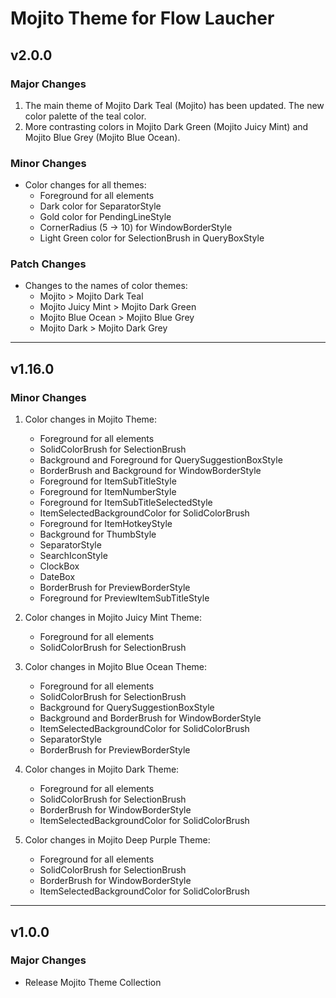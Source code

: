 # Mojito Theme for Flow Laucher

## v2.0.0

### Major Changes

1. The main theme of Mojito Dark Teal (Mojito) has been updated. The new color palette of the teal color.
2. More contrasting colors in Mojito Dark Green (Mojito Juicy Mint) and Mojito Blue Grey (Mojito Blue Ocean).

### Minor Changes

* Color changes for all themes:
  * Foreground for all elements
  * Dark color for SeparatorStyle
  * Gold color for PendingLineStyle
  * CornerRadius (5 -> 10) for WindowBorderStyle
  * Light Green color for SelectionBrush in QueryBoxStyle

### Patch Changes

* Changes to the names of color themes:
  * Mojito > Mojito Dark Teal
  * Mojito Juicy Mint > Mojito Dark Green
  * Mojito Blue Ocean > Mojito Blue Grey
  * Mojito Dark > Mojito Dark Grey

___

## v1.16.0

### Minor Changes

1. Color changes in Mojito Theme:
    * Foreground for all elements
    * SolidColorBrush for SelectionBrush
    * Background and Foreground for QuerySuggestionBoxStyle
    * BorderBrush and Background for WindowBorderStyle
    * Foreground for ItemSubTitleStyle
    * Foreground for ItemNumberStyle
    * Foreground for ItemSubTitleSelectedStyle
    * ItemSelectedBackgroundColor for SolidColorBrush
    * Foreground for ItemHotkeyStyle
    * Background for ThumbStyle
    * SeparatorStyle
    * SearchIconStyle
    * ClockBox
    * DateBox
    * BorderBrush for PreviewBorderStyle
    * Foreground for PreviewItemSubTitleStyle

2. Color changes in Mojito Juicy Mint Theme:
    * Foreground for all elements
    * SolidColorBrush for SelectionBrush

3. Color changes in Mojito Blue Ocean Theme:
     * Foreground for all elements
     * SolidColorBrush for SelectionBrush
     * Background for QuerySuggestionBoxStyle
     * Background and BorderBrush for WindowBorderStyle
     * ItemSelectedBackgroundColor for SolidColorBrush
     * SeparatorStyle
     * BorderBrush for PreviewBorderStyle

4. Color changes in Mojito Dark Theme:
     * Foreground for all elements
     * SolidColorBrush for SelectionBrush
     * BorderBrush for WindowBorderStyle
     * ItemSelectedBackgroundColor for SolidColorBrush

5. Color changes in Mojito Deep Purple Theme:
    * Foreground for all elements
    * SolidColorBrush for SelectionBrush
    * BorderBrush for WindowBorderStyle
    * ItemSelectedBackgroundColor for SolidColorBrush

___

## v1.0.0

### Major Changes

* Release Mojito Theme Collection

